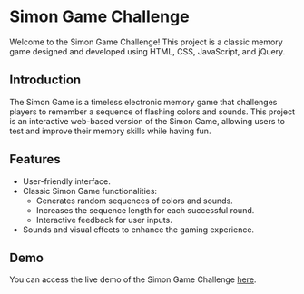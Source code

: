 # Simon Game Challenge

Welcome to the Simon Game Challenge! This project is a classic memory game designed and developed using HTML, CSS, JavaScript, and jQuery.


## Introduction

The Simon Game is a timeless electronic memory game that challenges players to remember a sequence of flashing colors and sounds. This project is an interactive web-based version of the Simon Game, allowing users to test and improve their memory skills while having fun.

## Features

- User-friendly interface.
- Classic Simon Game functionalities:
  - Generates random sequences of colors and sounds.
  - Increases the sequence length for each successful round.
  - Interactive feedback for user inputs.
- Sounds and visual effects to enhance the gaming experience.

## Demo

You can access the live demo of the Simon Game Challenge [here]( https://thegokulakannan.github.io/simon-game.github.io/).





